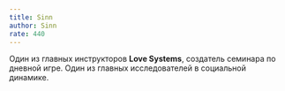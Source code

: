 ```yaml
---
title: Sinn
author: Sinn
rate: 440
---
```


Один из главных инструкторов **Love Systems**, создатель семинара по дневной игре. Один из главных исследователей в социальной динамике.